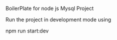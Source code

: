 BoilerPlate for node js Mysql Project



Run the project in development mode using 

npm run start:dev